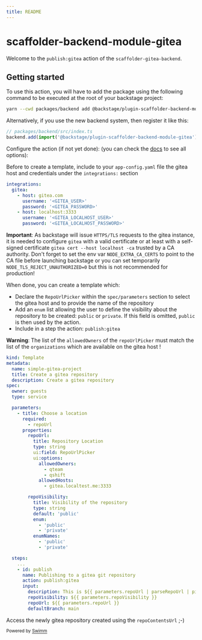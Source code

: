 ```yaml
---
title: README
---
```

# scaffolder-backend-module-gitea

Welcome to the `publish:gitea` action of the `scaffolder-gitea-backend`.

## Getting started

To use this action, you will have to add the package using the following command to be executed at the root of your backstage project:

```bash
yarn --cwd packages/backend add @backstage/plugin-scaffolder-backend-module-gitea
```

Alternatively, if you use the new backend system, then register it like this:

```typescript
// packages/backend/src/index.ts
backend.add(import('@backstage/plugin-scaffolder-backend-module-gitea'));
```

Configure the action (if not yet done): (you can check the [docs](https://backstage.io/docs/features/software-templates/writing-custom-actions#registering-custom-actions) to see all options):

Before to create a template, include to your `app-config.yaml` file the gitea host and credentials under the `integrations:` section

```yaml
integrations:
  gitea:
    - host: gitea.com
      username: '<GITEA_USER>'
      password: '<GITEA_PASSWORD>'
    - host: localhost:3333
      username: '<GITEA_LOCALHOST_USER>'
      password: '<GITEA_LOCALHOST_PASSWORD>'
```

**Important**: As backstage will issue `HTTPS/TLS` requests to the gitea instance, it is needed to configure `gitea` with a valid certificate or at least with a self-signed certificate `gitea cert --host localhost -ca` trusted by a CA authority. Don't forget to set the env var `NODE_EXTRA_CA_CERTS` to point to the CA file before launching backstage or you can set temporarily `NODE_TLS_REJECT_UNAUTHORIZED=0` but this is not recommended for production!

When done, you can create a template which:

- Declare the `RepoUrlPicker` within the `spec/parameters` section to select the gitea host and to provide the name of the repository
- Add an `enum` list allowing the user to define the visibility about the repository to be created: `public` or `private`. If this field is omitted, `public` is then used by the action.
- Include in a step the action: `publish:gitea`

**Warning**: The list of the `allowedOwners` of the `repoUrlPicker` must match the list of the `organizations` which are available on the gitea host !

```yaml
kind: Template
metadata:
  name: simple-gitea-project
  title: Create a gitea repository
  description: Create a gitea repository
spec:
  owner: guests
  type: service

  parameters:
    - title: Choose a location
      required:
        - repoUrl
      properties:
        repoUrl:
          title: Repository Location
          type: string
          ui:field: RepoUrlPicker
          ui:options:
            allowedOwners:
              - qteam
              - qshift
            allowedHosts:
              - gitea.localtest.me:3333

        repoVisibility:
          title: Visibility of the repository
          type: string
          default: 'public'
          enum:
            - 'public'
            - 'private'
          enumNames:
            - 'public'
            - 'private'

  steps:
    ...
    - id: publish
      name: Publishing to a gitea git repository
      action: publish:gitea
      input:
        description: This is ${{ parameters.repoUrl | parseRepoUrl | pick('repo') }}
        repoVisibility: ${{ parameters.repoVisibility }}
        repoUrl: ${{ parameters.repoUrl }}
        defaultBranch: main
```

Access the newly gitea repository created using the `repoContentsUrl` ;-)

<SwmMeta version="3.0.0"><sup>Powered by [Swimm](https://app.swimm.io/)</sup></SwmMeta>
